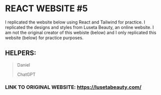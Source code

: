# REACT WEBSITE #5
I replicated the website below using React and Tailwind for practice. I replicated the designs and styles from Luseta Beauty, an online website. 
I am not the original creator of this webiste (below) and I only replicated this website (below) for practice purposes.

HELPERS:
------------
> Daniel
> 
> ChatGPT

### LINK TO ORIGINAL WEBSITE: https://lusetabeauty.com/

